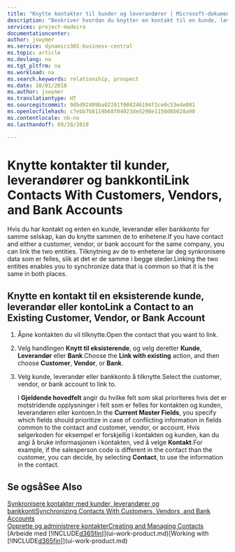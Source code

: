 ```yaml
---
title: "Knytte kontakter til kunder og leverandører | Microsoft-dokumentasjon"
description: "Beskriver hvordan du knytter en kontakt til en kunde, leverandør eller bankkonto fra det samme selskapet, slik at du kan synkronisere vanlige data."
services: project-madeira
documentationcenter: 
author: jswymer
ms.service: dynamics365-business-central
ms.topic: article
ms.devlang: na
ms.tgt_pltfrm: na
ms.workload: na
ms.search.keywords: relationship, prospect
ms.date: 10/01/2018
ms.author: jswymer
ms.translationtype: HT
ms.sourcegitcommit: 9dbd92409ba02281f008246194f3ce0c53e4e001
ms.openlocfilehash: c7ebb7b8119b68f04023de5298e1150d6b028a90
ms.contentlocale: nb-no
ms.lasthandoff: 09/28/2018

---
```

# <a name="link-contacts-with-customers-vendors-and-bank-accounts"></a><span data-ttu-id="15c62-103">Knytte kontakter til kunder, leverandører og bankkonti</span><span class="sxs-lookup"><span data-stu-id="15c62-103">Link Contacts With Customers, Vendors, and Bank Accounts</span></span>
<span data-ttu-id="15c62-104">Hvis du har kontakt og enten en kunde, leverandør eller bankkonto for samme selskap, kan du knytte sammen de to enhetene.</span><span class="sxs-lookup"><span data-stu-id="15c62-104">If you have contact and either a customer, vendor, or bank account for the same company, you can link the two entities.</span></span> <span data-ttu-id="15c62-105">Tilknytning av de to enhetene lar deg synkronisere data som er felles, slik at det er de samme i begge steder.</span><span class="sxs-lookup"><span data-stu-id="15c62-105">Linking the two entities enables you to synchronize data that is common so that it is the same in both places.</span></span>

## <a name="link-a-contact-to-an-existing-customer-vendor-or-bank-account"></a><span data-ttu-id="15c62-106">Knytte en kontakt til en eksisterende kunde, leverandør eller konto</span><span class="sxs-lookup"><span data-stu-id="15c62-106">Link a Contact to an Existing Customer, Vendor, or Bank Account</span></span>
1. <span data-ttu-id="15c62-107">Åpne kontakten du vil tilknytte.</span><span class="sxs-lookup"><span data-stu-id="15c62-107">Open the contact that you want to link.</span></span>
2. <span data-ttu-id="15c62-108">Velg handlingen **Knytt til eksisterende**, og velg deretter **Kunde**, **Leverandør** eller **Bank**.</span><span class="sxs-lookup"><span data-stu-id="15c62-108">Choose the **Link with existing** action, and then choose **Customer**, **Vendor**, or **Bank**.</span></span>
3. <span data-ttu-id="15c62-109">Velg kunde, leverandør eller bankkonto å tilknytte.</span><span class="sxs-lookup"><span data-stu-id="15c62-109">Select the customer, vendor, or bank account to link to.</span></span>

   <span data-ttu-id="15c62-110">I **Gjeldende hovedfelt** angir du hvilke felt som skal prioriteres hvis det er motstridende opplysninger i felt som er felles for kontakten og kunden, leverandøren eller kontoen.</span><span class="sxs-lookup"><span data-stu-id="15c62-110">In the **Current Master Fields**, you specify which fields should prioritize in case of conflicting information in fields common to the contact and customer, vendor, or account.</span></span> <span data-ttu-id="15c62-111">Hvis selgerkoden for eksempel er forskjellig i kontakten og kunden, kan du angi å bruke informasjonen i kontakten, ved å velge **Kontakt**.</span><span class="sxs-lookup"><span data-stu-id="15c62-111">For example, if the salesperson code is different in the contact than the customer, you can decide, by selecting **Contact**, to use the information in the contact.</span></span>

## <a name="see-also"></a><span data-ttu-id="15c62-112">Se også</span><span class="sxs-lookup"><span data-stu-id="15c62-112">See Also</span></span>
[<span data-ttu-id="15c62-113">Synkronisere kontakter med kunder, leverandører og bankkonti</span><span class="sxs-lookup"><span data-stu-id="15c62-113">Synchronizing Contacts With Customers, Vendors, and Bank Accounts</span></span>](marketing-synchronize-contacts-customers-vendors-bank-accounts.md)  
[<span data-ttu-id="15c62-114">Opprette og administrere kontakter</span><span class="sxs-lookup"><span data-stu-id="15c62-114">Creating and Managing Contacts</span></span>](marketing-contacts.md)  
<span data-ttu-id="15c62-115">[Arbeide med [!INCLUDE[d365fin](includes/d365fin_md.md)]](ui-work-product.md)</span><span class="sxs-lookup"><span data-stu-id="15c62-115">[Working with [!INCLUDE[d365fin](includes/d365fin_md.md)]](ui-work-product.md)</span></span>  

